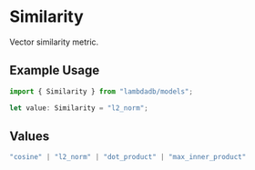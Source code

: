 # Similarity

Vector similarity metric.

## Example Usage

```typescript
import { Similarity } from "lambdadb/models";

let value: Similarity = "l2_norm";
```

## Values

```typescript
"cosine" | "l2_norm" | "dot_product" | "max_inner_product"
```